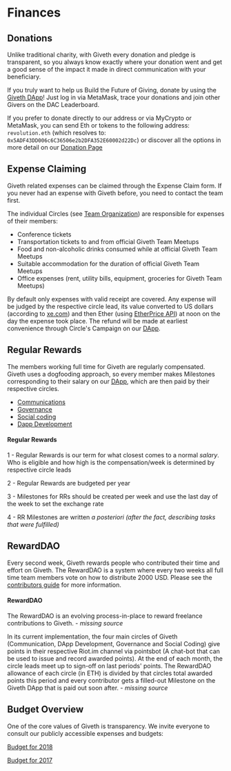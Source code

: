 # Finances

## <a name="donations">Donations</a>

Unlike traditional charity, with Giveth every donation and pledge is transparent, so you always know exactly where your donation went and get a good sense of the impact it made in direct communication with your beneficiary.

If you truly want to help us Build the Future of Giving, donate by using the [Giveth DApp](https://beta.giveth.io/)! Just log in via MetaMask, trace your donations and join other Givers on the DAC Leaderboard.

If you prefer to donate directly to our address or via MyCrypto or MetaMask, you can send Eth or tokens to the following address:
```revolution.eth``` (which resolves to: ```0x5ADF43DD006c6C36506e2b2DFA352E60002d22Dc```) or discover all the options in more detail on our [Donation Page](https://giveth.io/donate)


## <a name="finances_expenses">Expense Claiming</a>

Giveth related expenses can be claimed through the Expense Claim form. If you never had an expense with Giveth before, you need to contact the team first.

The individual Circles (see [Team Organization](../team-organisation/)) are responsible for expenses of their members:

- Conference tickets
- Transportation tickets to and from official Giveth Team Meetups
- Food and non-alcoholic drinks consumed while at official Giveth Team Meetups
- Suitable accommodation for the duration of official Giveth Team Meetups
- Office expenses (rent,  utility bills, equipment, groceries for Giveth Team Meetups)

By default only expenses with valid receipt are covered. Any expense will be judged by the respective circle lead, its value converted to US dollars (according to [xe.com](http://www.xe.com)) and then Ether (using [EtherPrice API](https://etherchain.org/documentation/api/)) at noon on the day the expense took place. The refund will be made at earliest convenience through Circle's Campaign on our [DApp](https://alpha.giveth.io/).

## <a name="finances_regular">Regular Rewards</a>

The members working full time for Giveth are regularly compensated. Giveth uses a dogfooding approach, so every member makes Milestones corresponding to their salary on our [DApp](https://beta.giveth.io/dacs/5b37da13a239ac21b383d4da), which are then paid by their respective circles.

* [Communications](https://beta.giveth.io/campaigns/5b3789513a65c31e4e4e8328)
* [Governance](https://beta.giveth.io/campaigns/5b37e5caa239ac21b383d4dd)
* [Social coding](https://beta.giveth.io/campaigns/5b3b3a34329bc64ae74d13cd)
* [Dapp Development](https://beta.giveth.io/campaigns/5b39d45e14cec916d00dab20)

#### Regular Rewards
1 - Regular Rewards is our term for what closest comes to a normal *salary*. Who is eligible and how high is the compensation/week is determined by respective circle leads

2 - Regular Rewards are budgeted per year

3 - Milestones for RRs should be created per week and use the last day of the week to set the exchange rate

4 - RR Milestones are written *a posteriori (after the fact, describing tasks that were fulfilled)* 

## <a name="finances_reward_dao">RewardDAO</a>

Every second week, Giveth rewards people who contributed their time and effort on Giveth. The RewardDAO is a system where every two weeks all full time team members vote on how to distribute 2000 USD. Please see the [contributors guide](../contributors-guide/) for more information.

#### RewardDAO
The RewardDAO is an evolving process-in-place to reward freelance contributions to Giveth. - *missing source*

In its current implementation, the four main circles of Giveth (Communication, DApp Development, Governance and Social Coding) give points in their respective Riot.im channel via pointsbot (A chat-bot that can be used to issue and record awarded points). At the end of each month, the circle leads meet up to sign-off on last periods' points. The RewardDAO allowance of each circle (in ETH) is divided by that circles total awarded points this period and every contributor gets a filled-out Milestone on the Giveth DApp that is paid out soon after. - *missing source*

## <a name="finances_budget">Budget Overview</a>
One of the core values of Giveth is transparency. We invite everyone to consult our publicly accessible expenses and budgets:

 [Budget for 2018](https://docs.google.com/spreadsheets/d/1Qg7OiQ42jmsW3HCgtGA-v5NfxMEAR5SMo_oc7AtEqTE/edit?usp=sharing)

 [Budget for 2017](https://docs.google.com/spreadsheets/d/1Qg7OiQ42jmsW3HCgtGA-v5NfxMEAR5SMo_oc7AtEqTE/edit?usp=sharing)
